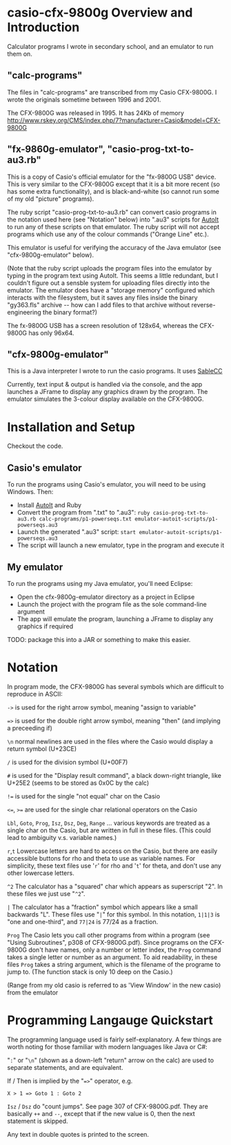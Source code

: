 casio-cfx-9800g Overview and Introduction
=========================================

Calculator programs I wrote in secondary school, and an emulator to run them on.

"calc-programs" 
---------------

The files in "calc-programs" are transcribed from my Casio CFX-9800G.
I wrote the originals sometime between 1996 and 2001.

The CFX-9800G was released in 1995.
It has 24Kb of memory
http://www.rskey.org/CMS/index.php/7?manufacturer=Casio&model=CFX-9800G

"fx-9860g-emulator", "casio-prog-txt-to-au3.rb"
-----------------------------------------------

This is a copy of Casio's official emulator for the "fx-9800G USB" device. This is very similar to the CFX-9800G except that it is a bit more recent (so has some extra functionality), and is black-and-white (so cannot run some of my old "picture" programs).

The ruby script "casio-prog-txt-to-au3.rb" can convert casio programs in the notation used here (see "Notation" below) into ".au3" scripts for [AutoIt](http://www.autoitscript.com/site/autoit/downloads/) to run any of these scripts on that emulator. The ruby script will not accept programs which use any of the colour commands ("Orange Line" etc.).

This emulator is useful for verifying the accuracy of the Java emulator (see "cfx-9800g-emulator" below).

(Note that the ruby script uploads the program files into the emulator by typing in the program text using AutoIt. This seems a little redundant, but I couldn't figure out a sensble system for uploading files directly into the emulator. The emulator does have a "storage memory" configured which interacts with the filesystem, but it saves any files inside the binary "gy363.fls" archive -- how can I add files to that archive without reverse-engineering the binary format?)

The fx-9800G USB has a screen resolution of 128x64, whereas the CFX-9800G has only 96x64.

"cfx-9800g-emulator"
--------------------

This is a Java interpreter I wrote to run the casio programs. It uses [SableCC](http://sablecc.org/)

Currently, text input & output is handled via the console, and the app launches a JFrame to display any graphics drawn by the program. The emulator simulates the 3-colour display available on the CFX-9800G.

Installation and Setup
======================

Checkout the code.

Casio's emulator
----------------

To run the programs using Casio's emulator, you will need to be using Windows. Then:

* Install [AutoIt](http://www.autoitscript.com/site/autoit/downloads/) and Ruby
* Convert the program from ".txt" to ".au3":  `ruby casio-prog-txt-to-au3.rb calc-programs/p1-powerseqs.txt emulator-autoit-scripts/p1-powerseqs.au3`
* Launch the generated ".au3" script: `start emulator-autoit-scripts/p1-powerseqs.au3`
* The script will launch a new emulator, type in the program and execute it

My emulator
-----------

To run the programs using my Java emulator, you'll need Eclipse:

* Open the cfx-9800g-emulator directory as a project in Eclipse
* Launch the project with the program file as the sole command-line argument
* The app will emulate the program, launching a JFrame to display any graphics if required

TODO: package this into a JAR or something to make this easier.

Notation
========

In program mode, the CFX-9800G has several symbols which are difficult to reproduce in ASCII:

`->`   is used for the right arrow symbol, meaning "assign to variable"

`=>`   is used for the double right arrow symbol, meaning "then" (and implying
       a preceeding if)

`\n`   normal newlines are used in the files where the Casio would display a
       return symbol (U+23CE)

`/`    is used for the division symbol (U+00F7)

`#`    is used for the "Display result command", a black down-right triangle,
       like U+25E2 (seems to be stored as 0x0C by the calc)

`!=`   is used for the single "not equal" char on the Casio

`<=`, `>=` are used for the single char relational operators on the Casio

`Lbl`, `Goto`, `Prog`, `Isz`, `Dsz`, `Deg`, `Range` ...
       various keywords are treated as a single char on the Casio, but are written in full in these files. (This could lead to ambiguity v.s. variable names.)

`r`,`t`  Lowercase letters are hard to access on the Casio, but there are easily accessible buttons for rho and
       theta to use as variable names. For simplicity, these text files use '`r`' for rho and '`t`' for theta, and don't use any other lowercase letters.

`^2`   The calculator has a "squared" char which appears as superscript "2". In these
       files we just use "`^2`".

`|`    The calculator has a "fraction" symbol which appears like a small backwards "L".
       These files use "`|`" for this symbol.
       In this notation, `1|1|3` is "one and one-third", and `77|24` is 77/24 as a fraction.

`Prog` The Casio lets you call other programs from within a program (see "Using Subroutines", p308 of CFX-9800G.pdf).
       Since programs on the CFX-9800G don't have names, only a number or letter index, the `Prog` command takes
       a single letter or number as an argument.
       To aid readability, in these files `Prog` takes a string argument, which is the filename of the programe to jump to.
       (The function stack is only 10 deep on the Casio.)

(Range from my old casio is referred to as 'View Window' in the new casio)
       from the emulator

Programming Langauge Quickstart
===============================

The programming language used is fairly self-explanatory. A few things are worth noting for those familiar with modern languages like Java or C#:

"`:`" or "`\n`" (shown as a down-left "return" arrow on the calc) are used to separate statements, and are equivalent.

If / Then is implied by the "`=>`" operator, e.g.

    X > 1 => Goto 1 : Goto 2

`Isz` / `Dsz` do "count jumps". See page 307 of CFX-9800G.pdf. They are basically `++` and `--`, except that if the new value is 0, then the next statement is skipped.

Any text in double quotes is printed to the screen.
